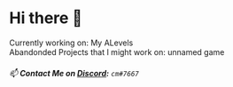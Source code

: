 # Hi there 👋 

Currently working on: My ALevels
<br/>
Abandonded Projects that I might work on: unnamed game 
<br/>

###### 📫 **Contact Me on [Discord](https://www.youtube.com/watch?v=oHg5SJYRHA0):** `cm#7667`

